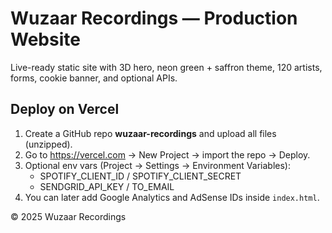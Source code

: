 # Wuzaar Recordings — Production Website

Live-ready static site with 3D hero, neon green + saffron theme, 120 artists, forms, cookie banner, and optional APIs.

## Deploy on Vercel
1. Create a GitHub repo **wuzaar-recordings** and upload all files (unzipped).
2. Go to https://vercel.com → New Project → import the repo → Deploy.
3. Optional env vars (Project → Settings → Environment Variables):
   - SPOTIFY_CLIENT_ID / SPOTIFY_CLIENT_SECRET
   - SENDGRID_API_KEY / TO_EMAIL
4. You can later add Google Analytics and AdSense IDs inside `index.html`.

© 2025 Wuzaar Recordings
